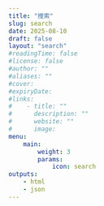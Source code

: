 ```yaml
---
title: "搜索"
slug: search
date: 2025-08-10
draft: false
layout: "search"
#readingTime: false
#license: false
#author: ""
#aliases: ""
#cover: 
#expiryDate: 
#links:
#    - title: ""
#      description: ""
#      website: ""
#      image: 
menu:
    main:
        weight: 3
        params:
            icon: search
outputs:
    - html
    - json
---
```

